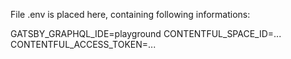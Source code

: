 File .env is placed here, containing following informations:

GATSBY_GRAPHQL_IDE=playground
CONTENTFUL_SPACE_ID=...
CONTENTFUL_ACCESS_TOKEN=...
